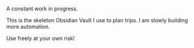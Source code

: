 A constant work in progress.

This is the skeleton Obsidian Vault I use to plan trips. I am slowly building more automation.

Use freely at your own risk!
